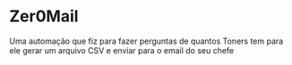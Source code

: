 # Zer0Mail
Uma automação que fiz para fazer perguntas de quantos Toners tem  para ele gerar um arquivo CSV e enviar para o email do seu chefe 
